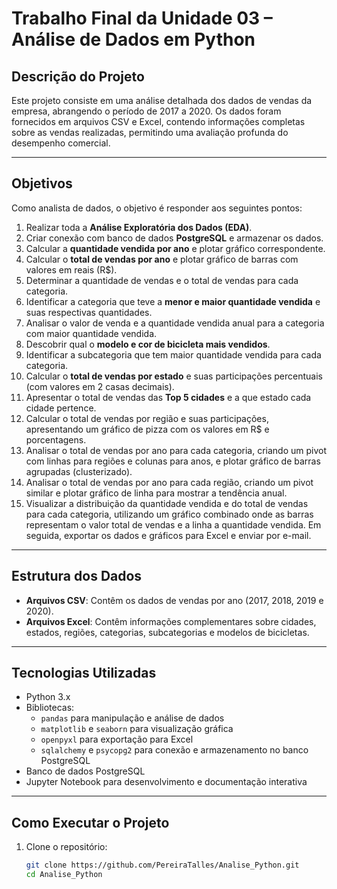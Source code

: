 # Trabalho Final da Unidade 03 – Análise de Dados em Python

## Descrição do Projeto

Este projeto consiste em uma análise detalhada dos dados de vendas da empresa, abrangendo o período de 2017 a 2020. Os dados foram fornecidos em arquivos CSV e Excel, contendo informações completas sobre as vendas realizadas, permitindo uma avaliação profunda do desempenho comercial.

---

## Objetivos

Como analista de dados, o objetivo é responder aos seguintes pontos:

1. Realizar toda a **Análise Exploratória dos Dados (EDA)**.
2. Criar conexão com banco de dados **PostgreSQL** e armazenar os dados.
3. Calcular a **quantidade vendida por ano** e plotar gráfico correspondente.
4. Calcular o **total de vendas por ano** e plotar gráfico de barras com valores em reais (R$).
5. Determinar a quantidade de vendas e o total de vendas para cada categoria.
6. Identificar a categoria que teve a **menor e maior quantidade vendida** e suas respectivas quantidades.
7. Analisar o valor de venda e a quantidade vendida anual para a categoria com maior quantidade vendida.
8. Descobrir qual o **modelo e cor de bicicleta mais vendidos**.
9. Identificar a subcategoria que tem maior quantidade vendida para cada categoria.
10. Calcular o **total de vendas por estado** e suas participações percentuais (com valores em 2 casas decimais).
11. Apresentar o total de vendas das **Top 5 cidades** e a que estado cada cidade pertence.
12. Calcular o total de vendas por região e suas participações, apresentando um gráfico de pizza com os valores em R$ e porcentagens.
13. Analisar o total de vendas por ano para cada categoria, criando um pivot com linhas para regiões e colunas para anos, e plotar gráfico de barras agrupadas (clusterizado).
14. Analisar o total de vendas por ano para cada região, criando um pivot similar e plotar gráfico de linha para mostrar a tendência anual.
15. Visualizar a distribuição da quantidade vendida e do total de vendas para cada categoria, utilizando um gráfico combinado onde as barras representam o valor total de vendas e a linha a quantidade vendida. Em seguida, exportar os dados e gráficos para Excel e enviar por e-mail.

---

## Estrutura dos Dados

- **Arquivos CSV**: Contêm os dados de vendas por ano (2017, 2018, 2019 e 2020).
- **Arquivos Excel**: Contêm informações complementares sobre cidades, estados, regiões, categorias, subcategorias e modelos de bicicletas.

---

## Tecnologias Utilizadas

- Python 3.x
- Bibliotecas:
  - `pandas` para manipulação e análise de dados
  - `matplotlib` e `seaborn` para visualização gráfica
  - `openpyxl` para exportação para Excel
  - `sqlalchemy` e `psycopg2` para conexão e armazenamento no banco PostgreSQL
- Banco de dados PostgreSQL
- Jupyter Notebook para desenvolvimento e documentação interativa

---

## Como Executar o Projeto

1. Clone o repositório:

   ```bash
   git clone https://github.com/PereiraTalles/Analise_Python.git
   cd Analise_Python
